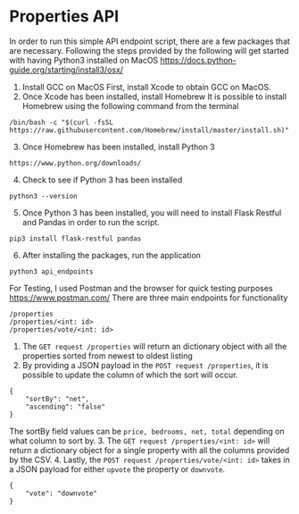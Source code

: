 # Properties API
In order to run this simple API endpoint script, there are a few packages that are necessary. 
Following the steps provided by the following will get started with having Python3 installed on MacOS
https://docs.python-guide.org/starting/install3/osx/

1. Install GCC on MacOS
First, install Xcode to obtain GCC on MacOS. 
2. Once Xcode has been installed, install Homebrew
It is possible to install Homebrew using the following command from the terminal
```
/bin/bash -c "$(curl -fsSL https://raw.githubusercontent.com/Homebrew/install/master/install.sh)"
```
3. Once Homebrew has been installed, install Python 3
```
https://www.python.org/downloads/
```
4. Check to see if Python 3 has been installed
```
python3 --version
```
5. Once Python 3 has been installed, you will need to install Flask Restful and Pandas in order to run the script. 
```
pip3 install flask-restful pandas
```
6. After installing the packages, run the application
```
python3 api_endpoints
```

For Testing, I used Postman and the browser for quick testing purposes
https://www.postman.com/
There are three main endpoints for functionality
```
/properties
/properties/<int: id>
/properties/vote/<int: id>
```
1. The ```GET request /properties``` will return an dictionary object with all the properties sorted from newest to oldest listing
2. By providing a JSON payload in the ```POST request /properties```, it is possible to update the column of which the sort will occur. 
```
{
    "sortBy": "net",
    "ascending": "false"
}
```
The sortBy field values can be ```price, bedrooms, net, total``` depending on what column to sort by.
3. The ```GET request /properties/<int: id>``` will return a dictionary object for a single property with all the columns provided by the CSV. 
4. Lastly, the ```POST request /properties/vote/<int: id>``` takes in a JSON payload for either ```upvote``` the property or ```downvote```.
```
{
    "vote": "downvote"
}
```
